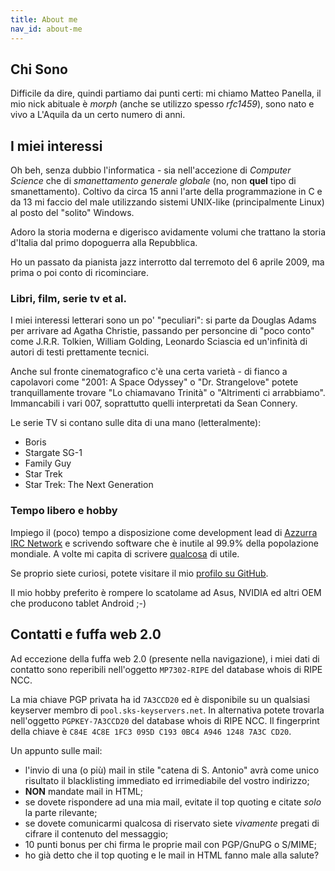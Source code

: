 ```yaml
---
title: About me
nav_id: about-me
---
```


Chi Sono
--------

Difficile da dire, quindi partiamo dai punti certi: mi chiamo Matteo Panella,
il mio nick abituale è _morph_ (anche se utilizzo spesso _rfc1459_), sono nato
e vivo a L'Aquila da un certo numero di anni.


I miei interessi
----------------

Oh beh, senza dubbio l'informatica - sia nell'accezione di _Computer Science_
che di _smanettamento generale globale_ (no, non **quel** tipo di
smanettamento). Coltivo da circa 15 anni l'arte della programmazione in C e da
13 mi faccio del male utilizzando sistemi UNIX-like (principalmente Linux) al
posto del "solito" Windows.

Adoro la storia moderna e digerisco avidamente volumi che trattano la storia
d'Italia dal primo dopoguerra alla Repubblica.

Ho un passato da pianista jazz interrotto dal terremoto del 6 aprile 2009, ma
prima o poi conto di ricominciare.

### Libri, film, serie tv et al.

I miei interessi letterari sono un po' "peculiari": si parte da Douglas Adams
per arrivare ad Agatha Christie, passando per personcine di "poco conto" come
J.R.R. Tolkien, William Golding, Leonardo Sciascia ed un'infinità di autori di
testi prettamente tecnici.

Anche sul fronte cinematografico c'è una certa varietà - di fianco a capolavori
come "2001: A Space Odyssey" o "Dr. Strangelove" potete tranquillamente trovare
"Lo chiamavano Trinità" o "Altrimenti ci arrabbiamo". Immancabili i vari 007,
soprattutto quelli interpretati da Sean Connery.

Le serie TV si contano sulle dita di una mano (letteralmente):

  * Boris
  * Stargate SG-1
  * Family Guy
  * Star Trek
  * Star Trek: The Next Generation

### Tempo libero e hobby

Impiego il (poco) tempo a disposizione come development lead di [Azzurra IRC Network][azzurra]
e scrivendo software che è inutile al 99.9% della popolazione mondiale. A volte
mi capita di scrivere [qualcosa][moca] di utile.

Se proprio siete curiosi, potete visitare il mio [profilo su GitHub][github].

Il mio hobby preferito è rompere lo scatolame ad Asus, NVIDIA ed altri OEM
che producono tablet Android ;-)


Contatti e fuffa web 2.0
------------------------

Ad eccezione della fuffa web 2.0 (presente nella navigazione), i miei dati di
contatto sono reperibili nell'oggetto `MP7302-RIPE` del database whois di
RIPE NCC.

La mia chiave PGP privata ha id `7A3CCD20` ed è disponibile su un qualsiasi
keyserver membro di `pool.sks-keyservers.net`. In alternativa potete trovarla
nell'oggetto `PGPKEY-7A3CCD20` del database whois di RIPE NCC. Il fingerprint
della chiave è `C84E 4C8E 1FC3 095D C193 0BC4 A946 1248 7A3C CD20`.

Un appunto sulle mail:

  * l'invio di una (o più) mail in stile "catena di S. Antonio" avrà come unico
    risultato il blacklisting immediato ed irrimediabile del vostro indirizzo;
  * **NON** mandate mail in HTML;
  * se dovete rispondere ad una mia mail, evitate il top quoting e citate *solo*
    la parte rilevante;
  * se dovete comunicarmi qualcosa di riservato siete *vivamente* pregati di
    cifrare il contenuto del messaggio;
  * 10 punti bonus per chi firma le proprie mail con PGP/GnuPG o S/MIME;
  * ho già detto che il top quoting e le mail in HTML fanno male alla salute?

[azzurra]: http://www.azzurra.org/
[moca]: https://github.com/rfc1459/moca/
[github]: https://github.com/rfc1459/
